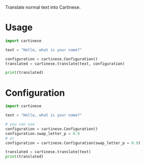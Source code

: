 Translate normal text into Cartinese.

# Usage

```python
import cartinese

text = "Hello, what is your name?"

configuration = cartinese.Configuration()
translated = cartinese.translate(text, configuration)

print(translated)
```

# Configuration

```python
import cartinese

text = "Hello, what is your name?"

# you can use
configuration = cartinese.Configuration()
configuration.swap_letter_p = 0.9
# or
configuration = cartinese.Configuration(swap_letter_p = 0.9)

translated = cartinese.translate(text)
print(translated)
```
